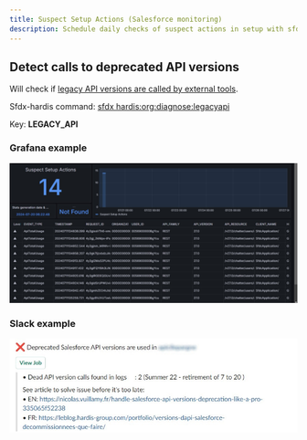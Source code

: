 ```yaml
---
title: Suspect Setup Actions (Salesforce monitoring)
description: Schedule daily checks of suspect actions in setup with sfdx-hardis Monitoring
---
```

<!-- markdownlint-disable MD013 -->

## Detect calls to deprecated API versions

Will check if [legacy API versions are called by external tools](https://nicolas.vuillamy.fr/handle-salesforce-api-versions-deprecation-like-a-pro-335065f52238).

Sfdx-hardis command: [sfdx hardis:org:diagnose:legacyapi](https://sfdx-hardis.cloudity.com/hardis/org/diagnose/legacyapi/)

Key: **LEGACY_API**

### Grafana example

![](assets/images/screenshot-monitoring-legacyapi-grafana.jpg)

### Slack example

![](assets/images/screenshot-monitoring-legacyapi.jpg)